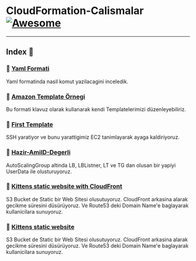 CloudFormation-Calismalar [![Awesome](https://cdn.rawgit.com/sindresorhus/awesome/d7305f38d29fed78fa85652e3a63e154dd8e8829/media/badge.svg)](https://github.com/sindresorhus/awesome)
===============
<hr>

## Index 📜

### 🔖 [Yaml Formati](https://raw.githubusercontent.com/latifyildirim/CloudFormation-Calismalar/main/example-yaml.yaml)

Yaml formatinda nasil komut yazilacagini inceledik. 

### 🔖 [Amazon Template Örnegi](https://raw.githubusercontent.com/latifyildirim/CloudFormation-Calismalar/main/amazon-ornek.yaml)

Bu formati klavuz olarak kullanarak kendi Templatelerimizi düzenleyebiliriz. 
### 🔖 [First Template](https://raw.githubusercontent.com/latifyildirim/CloudFormation-Calismalar/main/first-temp.yaml)

SSH yaratiyor ve bunu yarattigimiz EC2 tanimlayarak ayaga kaldiriyoruz. 

### 🔖 [Hazir-AmiID-Degerli](https://raw.githubusercontent.com/latifyildirim/CloudFormation-Calismalar/main/hazir-AmiID-Degerli.yaml)

AutoScalingGroup altinda LB, LBListner, LT ve TG dan olusan bir yapiyi UserData ile olusturuyoruz. 

### 🔖 [Kittens static website with CloudFront](https://raw.githubusercontent.com/latifyildirim/CloudFormation-Calismalar/main/Kittens-static-website-cf.yaml)

S3 Bucket de Static bir Web Sitesi olusutuyoruz. CloudFront arkasina alarak gecikme süresini düsürüyoruz. Ve Route53 deki Domain Name'e baglayarak kullanicilara sunuyoruz.

### 🔖 [Kittens static website](https://raw.githubusercontent.com/latifyildirim/CloudFormation-Calismalar/main/Kittens-static-website-cf.yaml)

S3 Bucket de Static bir Web Sitesi olusutuyoruz. CloudFront arkasina alarak gecikme süresini düsürüyoruz. Ve Route53 deki Domain Name'e baglayarak kullanicilara sunuyoruz.